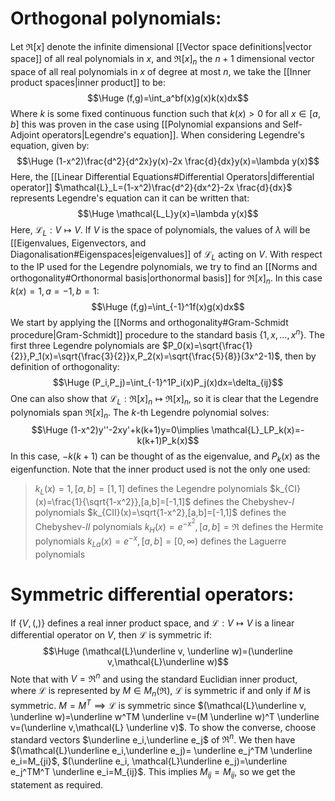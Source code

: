 
# Orthogonal polynomials:

Let $\Re[x]$ denote the infinite dimensional [[Vector space definitions|vector space]] of all real polynomials in $x$, and $\Re[x]_n$ the $n+1$ dimensional vector space of all real polynomials in $x$ of degree at most $n$, we take the [[Inner product spaces|inner product]] to be:$$\Huge (f,g)=\int_a^bf(x)g(x)k(x)dx$$Where $k$ is some fixed continuous function such that $k(x)>0$ for all $x\in[a,b]$ this was proven in the case using [[Polynomial expansions and Self-Adjoint operators|Legendre's equation]]. When considering Legendre's equation, given by:$$\Huge (1-x^2)\frac{d^2}{d^2x}y(x)-2x \frac{d}{dx}y(x)=\lambda y(x)$$Here, the [[Linear Differential Equations#Differential Operators|differential operator]] $\mathcal{L}_L=(1-x^2)\frac{d^2}{dx^2}-2x \frac{d}{dx}$ represents Legendre's equation can it can be written that:$$\Huge \mathcal{L_L}y(x)=\lambda y(x)$$Here, $\mathcal{L}_L:V\mapsto V$. If $V$ is the space of polynomials, the values of $\lambda$ will be [[Eigenvalues, Eigenvectors, and Diagonalisation#Eigenspaces|eigenvalues]] of $\mathcal{L}_L$ acting on $V$. With respect to the IP used for the Legendre polynomials, we try to find an [[Norms and orthogonality#Orthonormal basis|orthonormal basis]] for $\Re[x]_n$. In this case $k(x)=1,a=-1,b=1$:$$\Huge (f,g)=\int_{-1}^1f(x)g(x)dx$$We start by applying the [[Norms and orthogonality#Gram-Schmidt procedure|Gram-Schmidt]] procedure to the standard basis $\{1,x,\dots,x^n\}$. The first three Legendre polynomials are $P_0(x)=\sqrt{\frac{1}{2}},P_1(x)=\sqrt{\frac{3}{2}}x,P_2(x)=\sqrt{\frac{5}{8}}(3x^2-1)$, then by definition of orthogonality:$$\Huge (P_i,P_j)=\int_{-1}^1P_i(x)P_j(x)dx=\delta_{ij}$$One can also show that $\mathcal{L}_L:\Re[x]_n\mapsto\Re[x]_n$, so it is clear that the Legendre polynomials span $\Re[x]_n$. The $k$-th Legendre polynomial solves:$$\Huge (1-x^2)y''-2xy'+k(k+1)y=0\implies \mathcal{L}_LP_k(x)=-k(k+1)P_k(x)$$In this case, $-k(k+1)$ can be thought of as the eigenvalue, and $P_k(x)$ as the eigenfunction. Note that the inner product used is not the only one used:
>$k_L(x)=1,[a,b]=[1,1]$ defines the Legendre polynomials
>$k_{CI}(x)=\frac{1}{\sqrt{1-x^2}},[a,b]=[-1,1]$ defines the Chebyshev-$I$ polynomials
>$k_{CII}(x)=\sqrt{1-x^2},[a,b]=[-1,1]$ defines the Chebyshev-$II$ polynomials
>$k_H(x)=e^{-x^2},[a,b]=\Re$ defines the Hermite polynomials
>$k_{La}(x)=e^{-x},[a,b]=[0,\infty)$ defines the Laguerre polynomials

# Symmetric differential operators:

If $\{V,(,)\}$ defines a real inner product space, and $\mathcal{L}:V\mapsto V$ is a linear differential operator on $V$, then $\mathcal{L}$ is symmetric if:$$\Huge (\mathcal{L}\underline v, \underline w)=(\underline v,\mathcal{L}\underline w)$$Note that with $V=\Re^n$ and using the standard Euclidian inner product, where $\mathcal{L}$ is represented by $M\in M_n(\Re)$, $\mathcal{L}$ is symmetric if and only if $M$ is symmetric. $M=M^T\implies \mathcal{L}$ is symmetric since $(\mathcal{L}\underline v, \underline w)=\underline w^TM \underline v=(M \underline w)^T \underline v=(\underline v,\mathcal{L} \underline v)$. To show the converse, choose standard vectors $\underline e_i,\underline e_j$ of $\Re^n$. We then have $(\mathcal{L}\underline e_i,\underline e_j)= \underline e_j^TM \underline e_i=M_{ji}$, $(\underline e_i, \mathcal{L}\underline e_j)=\underline e_j^TM^T \underline e_i=M_{ij}$. This implies $M_{ij}=M_{ij}$, so we get the statement as required.